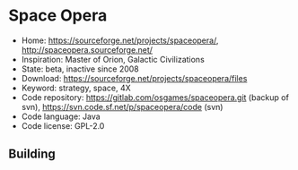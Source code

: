 # Space Opera

- Home: https://sourceforge.net/projects/spaceopera/, http://spaceopera.sourceforge.net/
- Inspiration: Master of Orion, Galactic Civilizations
- State: beta, inactive since 2008
- Download: https://sourceforge.net/projects/spaceopera/files
- Keyword: strategy, space, 4X
- Code repository: https://gitlab.com/osgames/spaceopera.git (backup of svn), https://svn.code.sf.net/p/spaceopera/code (svn)
- Code language: Java
- Code license: GPL-2.0

## Building
